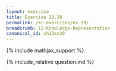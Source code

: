 ```yaml
---
layout: exercise
title: Exercise 12.29
permalink: /kr-exercises/ex_29/
breadcrumb: 12-Knowledge-Representation
canonical_id: ch12ex29
---
```


{% include mathjax_support %}
<div id="hiddden">{% include_relative question.md %}</div>